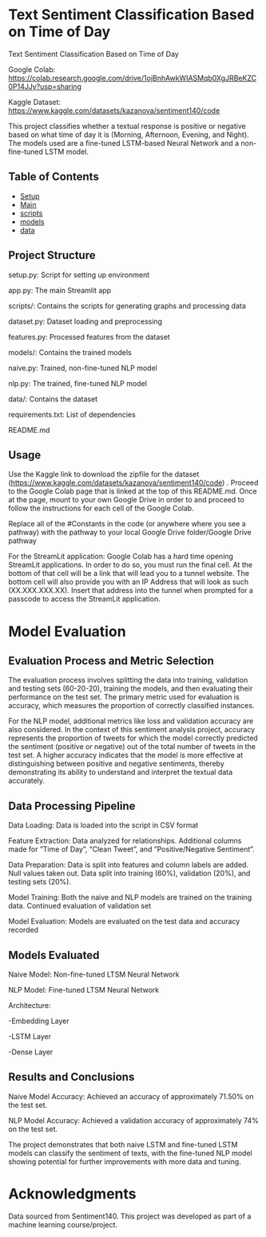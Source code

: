 
# Text Sentiment Classification Based on Time of Day

Text Sentiment Classification Based on Time of Day

Google Colab: https://colab.research.google.com/drive/1ojBnhAwkWIASMqb0XgJRBeKZC0P14JJy?usp=sharing

Kaggle Dataset: https://www.kaggle.com/datasets/kazanova/sentiment140/code

This project classifies whether a textual response is positive or negative based on what time of day it is (Morning, Afternoon, Evening, and Night). The models used are a fine-tuned LSTM-based Neural Network and a non-fine-tuned LSTM model.


## Table of Contents

- [Setup](#setup)
- [Main](#main)
- [scripts](#scripts)
- [models](#models)
- [data](#data)

## Project Structure

setup.py: Script for setting up environment

app.py: The main Streamlit app

scripts/: Contains the scripts for generating graphs and processing data

dataset.py: Dataset loading and preprocessing

features.py: Processed features from the dataset

models/: Contains the trained models

naive.py: Trained, non-fine-tuned NLP model

nlp.py: The trained, fine-tuned NLP model

data/: Contains the dataset

requirements.txt: List of dependencies

README.md


## Usage

Use the Kaggle link to download the zipfile for the dataset (https://www.kaggle.com/datasets/kazanova/sentiment140/code) . Proceed to the Google Colab page that is linked at the top of this README.md. Once at the page, mount to your own Google Drive in order to and proceed to follow the instructions for each cell of the Google Colab. 

Replace all of the #Constants in the code (or anywhere where you see a pathway) with the pathway to your local Google Drive folder/Google Drive pathway

For the StreamLit application: Google Colab has a hard time opening StreamLit applications. In order to do so, you must run the final cell. At the bottom of that cell will be a link that will lead you to a tunnel website. The bottom cell will also provide you with an IP Address that will look as such (XX.XXX.XXX.XX). Insert that address into the tunnel when prompted for a passcode to access the StreamLit application.


# Model Evaluation


## Evaluation Process and Metric Selection

The evaluation process involves splitting the data into training, validation and testing sets (60-20-20), training the models, and then evaluating their performance on the test set. The primary metric used for evaluation is accuracy, which measures the proportion of correctly classified instances.

For the NLP model, additional metrics like loss and validation accuracy are also considered. In the context of this sentiment analysis project, accuracy represents the proportion of tweets for which the model correctly predicted the sentiment (positive or negative) out of the total number of tweets in the test set. A higher accuracy indicates that the model is more effective at distinguishing between positive and negative sentiments, thereby demonstrating its ability to understand and interpret the textual data accurately. 


## Data Processing Pipeline

Data Loading: Data is loaded into the script in CSV format

Feature Extraction: Data analyzed for relationships. Additional columns made for ”Time of Day”, “Clean Tweet”, and ”Positive/Negative Sentiment”. 

Data Preparation: Data is split into features and column labels are added. Null values taken out. Data split into training (60%), validation (20%), and testing sets (20%).

Model Training: Both the naive and NLP models are trained on the training data. Continued evaluation of validation set

Model Evaluation: Models are evaluated on the test data and accuracy recorded


## Models Evaluated

Naive Model: Non-fine-tuned LTSM Neural Network


NLP Model: Fine-tuned LTSM Neural Network

Architecture:

  -Embedding Layer

  -LSTM Layer

  -Dense Layer


## Results and Conclusions
Naive Model Accuracy: Achieved an accuracy of approximately 71.50% on the test set.

NLP Model Accuracy: Achieved a validation accuracy of approximately 74% on the test set.

The project demonstrates that both naive LSTM and fine-tuned LSTM models can classify the sentiment of texts, with the fine-tuned NLP model showing potential for further improvements with more data and tuning.


# Acknowledgments
Data sourced from Sentiment140.
This project was developed as part of a machine learning course/project.

